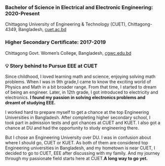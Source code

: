 
### **Bachelor of Science in Electrical and Electronic Engineering:** 2020-Present 

Chittagong University of Engineering & Technology (CUET), Chittagong-4349, Bangladesh, [cuet.ac.bd](https://cuet.ac.bd/)



### **Higher Secondary Certificate:** 2017-2019

Chittagong Govt. Women’s College, Bangladesh, [cgwc.edu.bd](https://cgwc.edu.bd/)


### **💡 Story behind to Pursue EEE at CUET**

Since childhood, I loved learning math and science, enjoying solving math problems. When I was in 9th grade,I came to know the exciting world of Physics and Math in a bit broader range. From that time, I started to dream of being an engineer. Later, in 12th grade, I got introduced to electricity and electronics. **I found my passion in solving electronics problems and dreamt of studying EEE.**


I worked hard to prepare myself to get a chance at the top Engineering Universities in Bangladesh. After completing higher secondary school, I took part in admission tests and got chances at CUET and KUET. I also got a chance at DU and had the opportunity to study engineering there. 
 
But I chose an Engineering University over DU. I was in confusion about where I should go, CUET or KUET. As both of them are considered top Engineering universities in Bangladesh, and my hometown is near CUET, I decided to go to CUET, EEE after discussing with my family. And my journey through my passionate field starts here at CUET.**A long way to go yet.**


